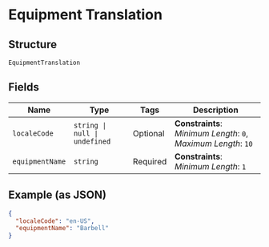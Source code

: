 
# Equipment Translation

## Structure

`EquipmentTranslation`

## Fields

| Name | Type | Tags | Description |
|  --- | --- | --- | --- |
| `localeCode` | `string \| null \| undefined` | Optional | **Constraints**: *Minimum Length*: `0`, *Maximum Length*: `10` |
| `equipmentName` | `string` | Required | **Constraints**: *Minimum Length*: `1` |

## Example (as JSON)

```json
{
  "localeCode": "en-US",
  "equipmentName": "Barbell"
}
```

